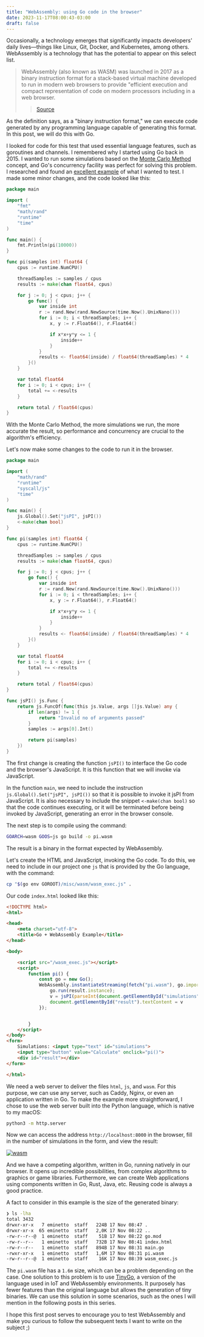 ```yaml
---
title: "WebAssembly: using Go code in the browser"
date: 2023-11-17T08:00:43-03:00
draft: false
---
```

Occasionally, a technology emerges that significantly impacts developers' daily lives—things like Linux, Git, Docker, and Kubernetes, among others. WebAssembly is a technology that has the potential to appear on this select list.

> WebAssembly (also known as WASM) was launched in 2017 as a binary instruction format for a stack-based virtual machine developed to run in modern web browsers to provide "efficient execution and compact representation of code on modern processors including in a web browser.
>> [Source](https://thenewstack.io/webassembly/what-is-webassembly-and-why-do-you-need-it/)

As the definition says, as a "binary instruction format," we can execute code generated by any programming language capable of generating this format. In this post, we will do this with Go.

I looked for code for this test that used essential language features, such as goroutines and channels. I remembered why I started using Go back in 2015. I wanted to run some simulations based on the [Monte Carlo Method](https://en.wikipedia.org/wiki/Monte_Carlo_method) concept, and Go's concurrency facility was perfect for solving this problem. I researched and found an [excellent example](https://www.soroushjp.com/2015/02/07/go-concurrency-is-not-parallelism-real-world-lessons-with-monte-carlo-simulations/) of what I wanted to test. I made some minor changes, and the code looked like this:

```go
package main

import (
	"fmt"
	"math/rand"
	"runtime"
	"time"
)

func main() {
	fmt.Println(pi(10000))
}

func pi(samples int) float64 {
	cpus := runtime.NumCPU()

	threadSamples := samples / cpus
	results := make(chan float64, cpus)

	for j := 0; j < cpus; j++ {
		go func() {
			var inside int
			r := rand.New(rand.NewSource(time.Now().UnixNano()))
			for i := 0; i < threadSamples; i++ {
				x, y := r.Float64(), r.Float64()

				if x*x+y*y <= 1 {
					inside++
				}
			}
			results <- float64(inside) / float64(threadSamples) * 4
		}()
	}

	var total float64
	for i := 0; i < cpus; i++ {
		total += <-results
	}

	return total / float64(cpus)
}

```

With the Monte Carlo Method, the more simulations we run, the more accurate the result, so performance and concurrency are crucial to the algorithm's efficiency.

Let's now make some changes to the code to run it in the browser.

```go
package main

import (
	"math/rand"
	"runtime"
	"syscall/js"
	"time"
)

func main() {
	js.Global().Set("jsPI", jsPI())
	<-make(chan bool)
}

func pi(samples int) float64 {
	cpus := runtime.NumCPU()

	threadSamples := samples / cpus
	results := make(chan float64, cpus)

	for j := 0; j < cpus; j++ {
		go func() {
			var inside int
			r := rand.New(rand.NewSource(time.Now().UnixNano()))
			for i := 0; i < threadSamples; i++ {
				x, y := r.Float64(), r.Float64()

				if x*x+y*y <= 1 {
					inside++
				}
			}
			results <- float64(inside) / float64(threadSamples) * 4
		}()
	}

	var total float64
	for i := 0; i < cpus; i++ {
		total += <-results
	}

	return total / float64(cpus)
}

func jsPI() js.Func {
	return js.FuncOf(func(this js.Value, args []js.Value) any {
		if len(args) != 1 {
			return "Invalid no of arguments passed"
		}
		samples := args[0].Int()

		return pi(samples)
	})
}

```

The first change is creating the function `jsPI()` to interface the Go code and the browser's JavaScript. It is this function that we will invoke via JavaScript.

In the function `main`, we need to include the instruction `js.Global().Set("jsPI", jsPI())` so that it is possible to invoke it jsPI from JavaScript. It is also necessary to include the snippet `<-make(chan bool)` so that the code continues executing, or it will be terminated before being invoked by JavaScript, generating an error in the browser console.

The next step is to compile using the command:

```bash
GOARCH=wasm GOOS=js go build -o pi.wasm
```

The result is a binary in the format expected by WebAssembly.

Let's create the HTML and JavaScript, invoking the Go code. To do this, we need to include in our project one `js` that is provided by the Go language, with the command:

```bash
cp "$(go env GOROOT)/misc/wasm/wasm_exec.js" .
```

Our code `index.html` looked like this:

```html
<!DOCTYPE html>
<html>

<head>
    <meta charset="utf-8">
    <title>Go + WebAssembly Example</title>
</head>

<body>

    <script src="/wasm_exec.js"></script>
    <script>
        function pi() {
            const go = new Go();
            WebAssembly.instantiateStreaming(fetch("pi.wasm"), go.importObject).then((result) => {
                go.run(result.instance);
                v = jsPI(parseInt(document.getElementById("simulations").value))
                document.getElementById("result").textContent = v
            });


        }
    </script>
</body>
<form>
    Simulations: <input type="text" id="simulations">
    <input type="button" value="Calculate" onclick="pi()">
    <div id="result"></div>
</form>

</html>
```

We need a web server to deliver the files `html`, `js`, and `wasm`. For this purpose, we can use any server, such as Caddy, Nginx, or even an application written in Go. To make the example more straightforward, I chose to use the web server built into the Python language, which is native to my macOS:

```bash
python3 -m http.server
```

Now we can access the address `http://localhost:8000` in the browser, fill in the number of simulations in the form, and view the result:

[![wasm](/images/posts/wasm.png)](/images/posts/wasm.png)

And we have a competing algorithm, written in Go, running natively in our browser. It opens up incredible possibilities, from complex algorithms to graphics or game libraries. Furthermore, we can create Web applications using components written in Go, Rust, Java, etc. Reusing code is always a good practice.

A fact to consider in this example is the size of the generated binary:

```bash
❯ ls -lha
total 3432
drwxr-xr-x   7 eminetto  staff   224B 17 Nov 08:47 .
drwxr-xr-x  65 eminetto  staff   2,0K 17 Nov 08:22 ..
-rw-r--r--@  1 eminetto  staff    51B 17 Nov 08:22 go.mod
-rw-r--r--   1 eminetto  staff   732B 17 Nov 08:41 index.html
-rw-r--r--   1 eminetto  staff   894B 17 Nov 08:31 main.go
-rwxr-xr-x   1 eminetto  staff   1,6M 17 Nov 08:31 pi.wasm
-rw-r--r--@  1 eminetto  staff    16K 17 Nov 08:39 wasm_exec.js
```

The `pi.wasm` file has a `1.6m` size, which can be a problem depending on the case. One solution to this problem is to use [TinyGo](https://tinygo.org/docs/guides/webassembly/), a version of the language used in IoT and WebAssembly environments. It purposely has fewer features than the original language but allows the generation of tiny binaries. We can use this solution in some scenarios, such as the ones I will mention in the following posts in this series.

I hope this first post serves to encourage you to test WebAssembly and make you curious to follow the subsequent texts I want to write on the subject ;)